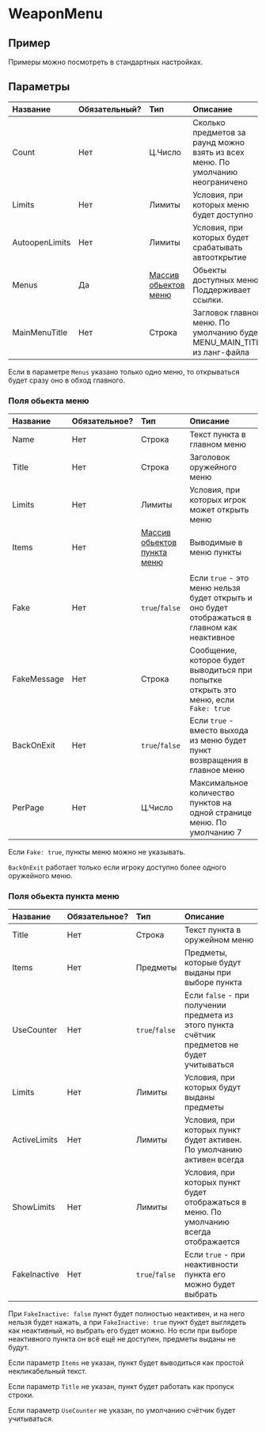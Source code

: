 # WeaponMenu

## Пример

Примеры можно посмотреть в стандартных настройках.

## Параметры

| Название       | Обязательный? | Тип                                        | Описание                                                                       |
| :------------- | :------------ | :----------------------------------------- | :----------------------------------------------------------------------------- |
| Count          | Нет           | Ц.Число                                    | Сколько предметов за раунд можно взять из всех меню. По умолчанию неограничено |
| Limits         | Нет           | Лимиты                                     | Условия, при которых меню будет доступно                                       |
| AutoopenLimits | Нет           | Лимиты                                     | Условия, при которых будет срабатывать автооткрытие                            |
| Menus          | Да            | [Массив обьектов меню](#поля-обьекта-меню) | Обьекты доступных меню. Поддерживает ссылки.                                   |
| MainMenuTitle  | Нет           | Строка                                     | Загловок главного меню. По умолчанию будет MENU_MAIN_TITLE из ланг-файла       |

Если в параметре `Menus` указано только одно меню, то открываться будет сразу оно в обход главного.

### Поля обьекта меню

| Название    | Обязательное? | Тип                                                      | Описание                                                                                      |
| :---------- | :------------ | :------------------------------------------------------- | :-------------------------------------------------------------------------------------------- |
| Name        | Нет           | Строка                                                   | Текст пункта в главном меню                                                                   |
| Title       | Нет           | Строка                                                   | Заголовок оружейного меню                                                                     |
| Limits      | Нет           | Лимиты                                                   | Условия, при которых игрок может открыть меню                                                 |
| Items       | Нет           | [Массив обьектов пункта меню](#поля-обьекта-пункта-меню) | Выводимые в меню пункты                                                                       |
|             |               |                                                          |                                                                                               |
| Fake        | Нет           | `true`/`false`                                           | Если `true` - это меню нельзя будет открыть и оно будет отображаться в главном как неактивное |
| FakeMessage | Нет           | Строка                                                   | Сообщение, которое будет выводиться при попытке открыть это меню, если `Fake: true`           |
| BackOnExit  | Нет           | `true`/`false`                                           | Если `true` - вместо выхода из меню будет пункт возвращения в главное меню                    |
| PerPage     | Нет           | Ц.Число                                                  | Максимальное количество пунктов на одной странице меню. По умолчанию 7                        |

Если `Fake: true`, пункты меню можно не указывать.

`BackOnExit` работает только если игроку доступно более одного оружейного меню.

### Поля обьекта пункта меню

| Название     | Обязательное? | Тип            | Описание                                                                                     |
| :----------- | :------------ | :------------- | :------------------------------------------------------------------------------------------- |
| Title        | Нет           | Строка         | Текст пункта в оружейном меню                                                                |
| Items        | Нет           | Предметы       | Предметы, которые будут выданы при выборе пункта                                             |
| UseCounter   | Нет           | `true`/`false` | Если `false` - при получении предмета из этого пункта счётчик предметов не будет учитываться |
| Limits       | Нет           | Лимиты         | Условия, при которых будут выданы предметы                                                   |
| ActiveLimits | Нет           | Лимиты         | Условия, при которых пункт будет активен. По умолчанию активен всегда                        |
| ShowLimits   | Нет           | Лимиты         | Условия, при которых пункт будет отображаться в меню. По умолчанию всегда отображается       |
| FakeInactive | Нет           | `true`/`false` | Если `true` - при неактивности пункта его можно будет выбрать                                |

При `FakeInactive: false` пункт будет полностью неактивен, и на него нельзя будет нажать, а при `FakeInactive: true` пункт будет выглядеть как неактивный, но выбрать его будет можно. Но если при выборе неактивного пункта он всё ещё не доступен, предметы выданы не будут.

Если параметр `Items` не указан, пункт будет выводиться как простой некликабельный текст.

Если параметр `Title` не указан, пункт будет работать как пропуск строки.

Если параметр `UseCounter` не указан, по умолчанию счётчик будет учитываться.

